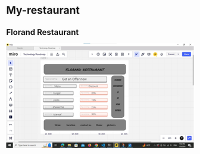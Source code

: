 # My-restaurant
## Florand Restaurant
![wireframe to the restaurant website](Screenshot%202024-01-08%20190254.jpeg)
